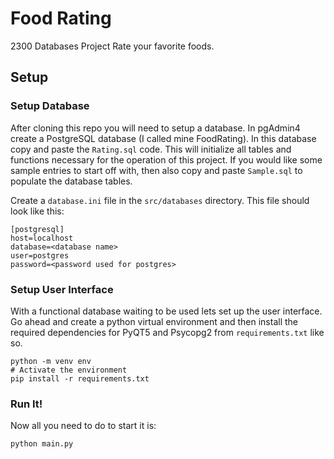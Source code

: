 # Food Rating
2300 Databases Project
Rate your favorite foods.

## Setup
### Setup Database
After cloning this repo you will need to setup a database.
In pgAdmin4 create a PostgreSQL database (I called mine FoodRating). In this database copy and paste the `Rating.sql` code. This will initialize all tables and functions necessary for the operation of this project.
If you would like some sample entries to start off with, then also copy and paste `Sample.sql` to populate the database tables.

Create a `database.ini` file in the `src/databases` directory. This file should look like this:
```
[postgresql]
host=localhost
database=<database name>
user=postgres
password=<password used for postgres>
```

### Setup User Interface
With a functional database waiting to be used lets set up the user interface.
Go ahead and create a python virtual environment and then install the required dependencies for PyQT5 and Psycopg2 from `requirements.txt` like so.
```
python -m venv env
# Activate the environment
pip install -r requirements.txt
```

### Run It!
Now all you need to do to start it is:
```
python main.py
```
